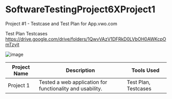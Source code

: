 # SoftwareTestingProject6XProject1
Project #1 - Testcase and Test Plan for App.vwo.com

Test Plan
Testcases
https://drive.google.com/drive/folders/1QwvVAzV1DFRkD0LVbOH0AWKcpOmTzyjt

![image](https://github.com/MohammedAmaanHashmi/SoftwareTestingProject6XProject1/assets/111636157/582bc73d-fc48-4cd6-a74b-cdc04117310f)


| Project Name | Description                                        | Tools Used        |
|--------------|----------------------------------------------------|-------------------|
| Project 1    | Tested a web application for functionality and usability. | Test Plan, Testcases |








